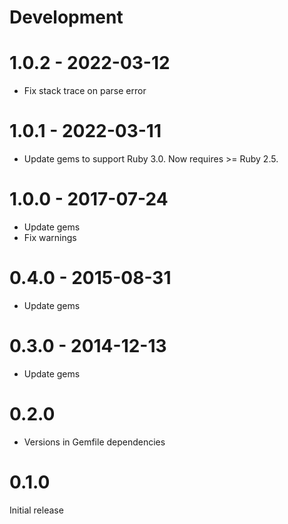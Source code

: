 # Development

# 1.0.2 - 2022-03-12

* Fix stack trace on parse error

# 1.0.1 - 2022-03-11

* Update gems to support Ruby 3.0.  Now requires >= Ruby 2.5.

# 1.0.0 - 2017-07-24

* Update gems
* Fix warnings

# 0.4.0 - 2015-08-31

* Update gems

# 0.3.0 - 2014-12-13

* Update gems

# 0.2.0

* Versions in Gemfile dependencies

# 0.1.0

Initial release
